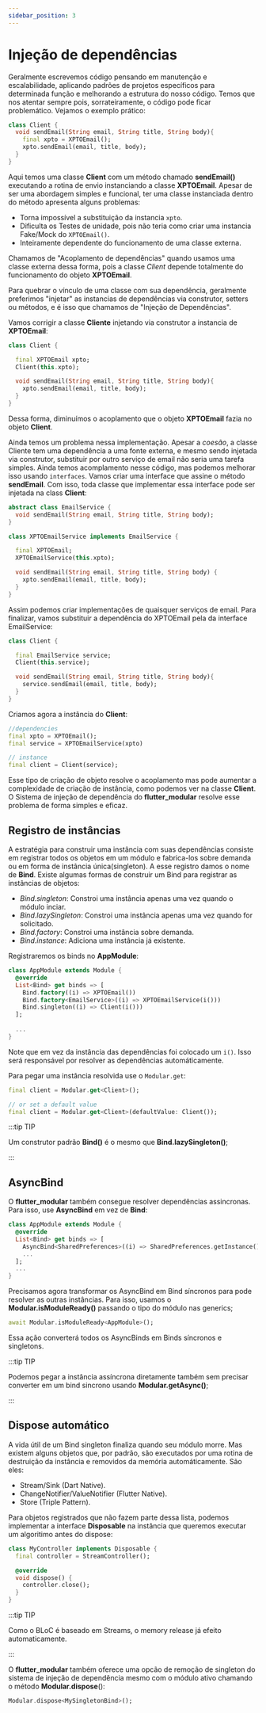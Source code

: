 ```yaml
---
sidebar_position: 3
---
```


# Injeção de dependências

Geralmente escrevemos código pensando em manutenção e escalabilidade, aplicando padrões de projetos específicos
para determinada função e melhorando a estrutura do nosso código. Temos que nos atentar sempre pois, sorrateiramente,
o código pode ficar problemático. Vejamos o exemplo prático:

```dart
class Client {
  void sendEmail(String email, String title, String body){
    final xpto = XPTOEmail();
    xpto.sendEmail(email, title, body);
  }
}
```

Aqui temos uma classe **Client** com um método chamado **sendEmail()** executando a rotina de envio instanciando a
classe **XPTOEmail**.
Apesar de ser uma abordagem simples e funcional, ter uma classe instanciada dentro do método apresenta alguns problemas:

- Torna impossível a substituição da instancia `xpto`.
- Dificulta os Testes de unidade, pois não teria como criar uma instancia Fake/Mock do `XPTOEmail()`.
- Inteiramente dependente do funcionamento de uma classe externa.

Chamamos de "Acoplamento de dependências" quando usamos uma classe externa dessa forma, pois a classe *Client* 
depende totalmente do funcionamento do objeto **XPTOEmail**.

Para quebrar o vínculo de uma classe com sua dependência, geralmente preferimos "injetar" as instancias de dependências via construtor, setters ou métodos, e é isso que chamamos de "Injeção de Dependências".

Vamos corrigir a classe **Cliente** injetando via construtor a instancia de **XPTOEmail**:

```dart
class Client {

  final XPTOEmail xpto;
  Client(this.xpto);

  void sendEmail(String email, String title, String body){
    xpto.sendEmail(email, title, body);
  }
}
```
Dessa forma, diminuímos o acoplamento que o objeto **XPTOEmail** fazia no objeto **Client**.

Ainda temos um problema nessa implementação. Apesar a *coesão*, a classe Cliente tem uma dependência a uma fonte
externa, e mesmo sendo injetada via construtor, substituir por outro serviço de email não seria uma tarefa simples.
Ainda temos acomplamento nesse código, mas podemos melhorar isso usando `interfaces`. Vamos criar uma interface
que assine o método **sendEmail**. Com isso, toda classe que implementar essa interface pode ser injetada na class
**Client**:

```dart
abstract class EmailService {
  void sendEmail(String email, String title, String body);
}

class XPTOEmailService implements EmailService {

  final XPTOEmail;
  XPTOEmailService(this.xpto);

  void sendEmail(String email, String title, String body) {
    xpto.sendEmail(email, title, body);
  }
}
```

Assim podemos criar implementações de quaisquer serviços de email. Para finalizar, vamos substituir a dependência do
XPTOEmail pela da interface EmailService:

```dart
class Client {

  final EmailService service;
  Client(this.service);

  void sendEmail(String email, String title, String body){
    service.sendEmail(email, title, body);
  }
}
```

Criamos agora a instância do **Client**:

```dart
//dependencies
final xpto = XPTOEmail();
final service = XPTOEmailService(xpto)

// instance
final client = Client(service);
```

Esse tipo de criação de objeto resolve o acoplamento mas pode aumentar a complexidade de criação de instância, como podemos ver na classe **Client**. O Sistema de injeção de dependência do **flutter_modular** resolve esse problema de forma simples e eficaz.

## Registro de instâncias

A estratégia para construir uma instância com suas dependências consiste em registrar todos os objetos em um módulo e 
fabrica-los sobre demanda ou em forma de instância única(singleton). A esse registro damos o nome de **Bind**.
Existe algumas formas de construir um Bind para registrar as instâncias de objetos:

- *Bind.singleton*: Constroi uma instância apenas uma vez quando o módulo inciar.
- *Bind.lazySingleton*: Constroi uma instância apenas uma vez quando for solicitado.
- *Bind.factory*: Constroi uma instância sobre demanda.
- *Bind.instance*: Adiciona uma instância já existente.

Registraremos os binds no **AppModule**:

```dart
class AppModule extends Module {
  @override
  List<Bind> get binds => [
    Bind.factory((i) => XPTOEmail())
    Bind.factory<EmailService>((i) => XPTOEmailService(i()))
    Bind.singleton((i) => Client(i()))
  ];
  
  ...
}
```

Note que em vez da instância das dependências foi colocado um `i()`. Isso será responsável por resolver as
dependências automáticamente.

Para pegar uma instância resolvida use o `Modular.get`:

```dart
final client = Modular.get<Client>();

// or set a default value
final client = Modular.get<Client>(defaultValue: Client());
```

:::tip TIP

Um construtor padrão **Bind()** é o mesmo que **Bind.lazySingleton()**;

:::

## AsyncBind

O **flutter_modular** também consegue resolver dependências assincronas. Para isso, use **AsyncBind** em vez de **Bind**:

```dart
class AppModule extends Module {
  @override
  List<Bind> get binds => [
    AsyncBind<SharedPreferences>((i) => SharedPreferences.getInstance()),
    ...
  ];
  ...
}
```

Precisamos agora transformar os AsyncBind em Bind síncronos para pode resolver as outras instâncias. Para isso,
usamos o **Modular.isModuleReady()** passando o tipo do módulo nas generics;
```dart
await Modular.isModuleReady<AppModule>();
```
Essa ação converterá todos os AsyncBinds em Binds síncronos e singletons.

:::tip TIP

Podemos pegar a instância assíncrona diretamente também sem precisar converter em um bind sincrono usando
**Modular.getAsync()**;

:::

## Dispose automático

A vida útil de um Bind singleton finaliza quando seu módulo morre. Mas existem alguns objetos que, por padrão, são 
executados por uma rotina de destruição da instância e removidos da memória automáticamente. São eles:

- Stream/Sink (Dart Native).
- ChangeNotifier/ValueNotifier (Flutter Native).
- Store (Triple Pattern).

Para objetos registrados que não fazem parte dessa lista, podemos implementar a interface **Disposable** na instância que queremos executar um algoritimo antes do dispose:

```dart
class MyController implements Disposable {
  final controller = StreamController();

  @override
  void dispose() {
    controller.close();
  }
}
```

:::tip TIP

Como o BLoC é baseado em Streams, o memory release já efeito automaticamente.

:::

O **flutter_modular** também oferece uma opcão de remoção de singleton do sistema de injeção de dependência
mesmo com o módulo ativo chamando o método **Modular.dispose**():

```dart
Modular.dispose<MySingletonBind>();
```